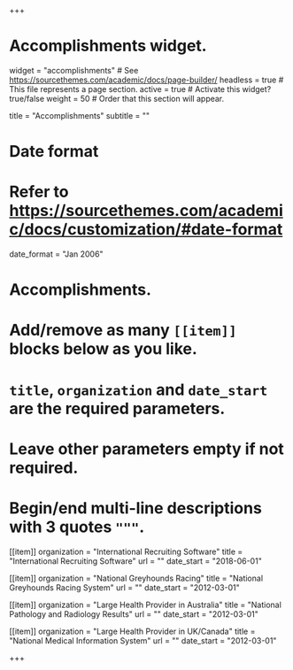 +++
# Accomplishments widget.
widget = "accomplishments"  # See https://sourcethemes.com/academic/docs/page-builder/
headless = true  # This file represents a page section.
active = true  # Activate this widget? true/false
weight = 50  # Order that this section will appear.

title = "Accomplish&shy;ments"
subtitle = ""

# Date format
#   Refer to https://sourcethemes.com/academic/docs/customization/#date-format
date_format = "Jan 2006"

# Accomplishments.
#   Add/remove as many `[[item]]` blocks below as you like.
#   `title`, `organization` and `date_start` are the required parameters.
#   Leave other parameters empty if not required.
#   Begin/end multi-line descriptions with 3 quotes `"""`.

[[item]]
  organization = "International Recruiting Software"
  title = "International Recruiting Software"
  url = ""
  date_start = "2018-06-01"

[[item]]
  organization = "National Greyhounds Racing"
  title = "National Greyhounds Racing System"
  url = ""
  date_start = "2012-03-01"

[[item]]
  organization = "Large Health Provider in Australia"
  title = "National Pathology and Radiology Results"
  url = ""
  date_start = "2012-03-01"

[[item]]
  organization = "Large Health Provider in UK/Canada"
  title = "National Medical Information System"
  url = ""
  date_start = "2012-03-01"

+++
